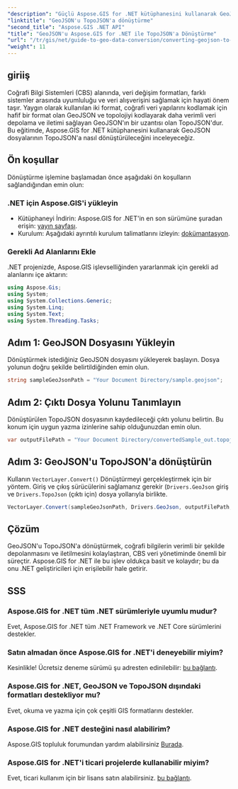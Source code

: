 ```yaml
---
"description": "Güçlü Aspose.GIS for .NET kütüphanesini kullanarak GeoJSON dosyalarını TopoJSON formatına nasıl sorunsuz bir şekilde dönüştüreceğinizi öğrenin. Bu adım adım eğitim, kurulumdan çalıştırmaya kadar her şeyi kapsar."
"linktitle": "GeoJSON'u TopoJSON'a dönüştürme"
"second_title": "Aspose.GIS .NET API"
"title": "GeoJSON'u Aspose.GIS for .NET ile TopoJSON'a Dönüştürme"
"url": "/tr/gis/net/guide-to-geo-data-conversion/converting-geojson-to-topojson/"
"weight": 11
---
```


## giriiş

Coğrafi Bilgi Sistemleri (CBS) alanında, veri değişim formatları, farklı sistemler arasında uyumluluğu ve veri alışverişini sağlamak için hayati önem taşır. Yaygın olarak kullanılan iki format, coğrafi veri yapılarını kodlamak için hafif bir format olan GeoJSON ve topolojiyi kodlayarak daha verimli veri depolama ve iletimi sağlayan GeoJSON'ın bir uzantısı olan TopoJSON'dur. Bu eğitimde, Aspose.GIS for .NET kütüphanesini kullanarak GeoJSON dosyalarının TopoJSON'a nasıl dönüştürüleceğini inceleyeceğiz.

## Ön koşullar

Dönüştürme işlemine başlamadan önce aşağıdaki ön koşulların sağlandığından emin olun:

### .NET için Aspose.GIS'i yükleyin

- Kütüphaneyi İndirin: Aspose.GIS for .NET'in en son sürümüne şuradan erişin: [yayın sayfası](https://releases.aspose.com/gis/net/).
- Kurulum: Aşağıdaki ayrıntılı kurulum talimatlarını izleyin: [dokümantasyon](https://reference.aspose.com/gis/net/).

### Gerekli Ad Alanlarını Ekle

.NET projenizde, Aspose.GIS işlevselliğinden yararlanmak için gerekli ad alanlarını içe aktarın:

```csharp
using Aspose.Gis;
using System;
using System.Collections.Generic;
using System.Linq;
using System.Text;
using System.Threading.Tasks;
```

## Adım 1: GeoJSON Dosyasını Yükleyin

Dönüştürmek istediğiniz GeoJSON dosyasını yükleyerek başlayın. Dosya yolunun doğru şekilde belirtildiğinden emin olun.

```csharp
string sampleGeoJsonPath = "Your Document Directory/sample.geojson";
```

## Adım 2: Çıktı Dosya Yolunu Tanımlayın

Dönüştürülen TopoJSON dosyasının kaydedileceği çıktı yolunu belirtin. Bu konum için uygun yazma izinlerine sahip olduğunuzdan emin olun.

```csharp
var outputFilePath = "Your Document Directory/convertedSample_out.topojson";
```

## Adım 3: GeoJSON'u TopoJSON'a dönüştürün

Kullanın `VectorLayer.Convert()` Dönüştürmeyi gerçekleştirmek için bir yöntem. Giriş ve çıkış sürücülerini sağlamanız gerekir (`Drivers.GeoJson` giriş ve `Drivers.TopoJson` (çıktı için) dosya yollarıyla birlikte.

```csharp
VectorLayer.Convert(sampleGeoJsonPath, Drivers.GeoJson, outputFilePath, Drivers.TopoJson);
```

## Çözüm

GeoJSON'u TopoJSON'a dönüştürmek, coğrafi bilgilerin verimli bir şekilde depolanmasını ve iletilmesini kolaylaştıran, CBS veri yönetiminde önemli bir süreçtir. Aspose.GIS for .NET ile bu işlev oldukça basit ve kolaydır; bu da onu .NET geliştiricileri için erişilebilir hale getirir.

## SSS

### Aspose.GIS for .NET tüm .NET sürümleriyle uyumlu mudur?

Evet, Aspose.GIS for .NET tüm .NET Framework ve .NET Core sürümlerini destekler.

### Satın almadan önce Aspose.GIS for .NET'i deneyebilir miyim?

Kesinlikle! Ücretsiz deneme sürümü şu adresten edinilebilir: [bu bağlantı](https://releases.aspose.com/).

### Aspose.GIS for .NET, GeoJSON ve TopoJSON dışındaki formatları destekliyor mu?

Evet, okuma ve yazma için çok çeşitli GIS formatlarını destekler.

### Aspose.GIS for .NET desteğini nasıl alabilirim?

Aspose.GIS topluluk forumundan yardım alabilirsiniz [Burada](https://forum.aspose.com/c/gis/33).

### Aspose.GIS for .NET'i ticari projelerde kullanabilir miyim?

Evet, ticari kullanım için bir lisans satın alabilirsiniz. [bu bağlantı](https://purchase.conholdate.com/buy).